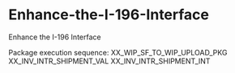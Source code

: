 # Enhance-the-I-196-Interface
Enhance the I-196 Interface


Package execution sequence: XX_WIP_SF_TO_WIP_UPLOAD_PKG
XX_INV_INTR_SHIPMENT_VAL
XX_INV_INTR_SHIPMENT_INT
